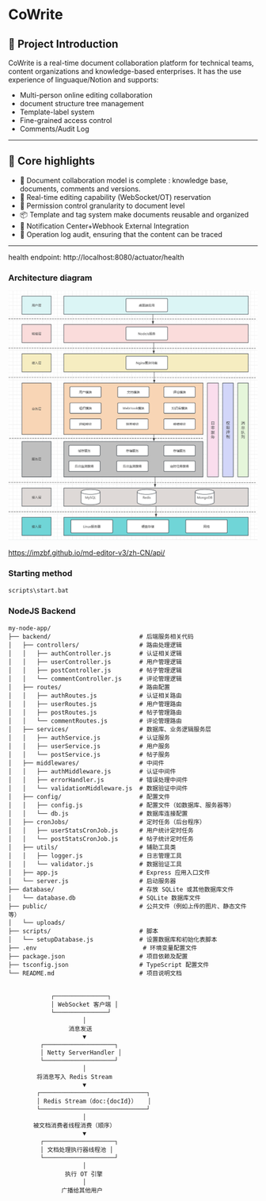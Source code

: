 # CoWrite

## 🚀 Project Introduction

CoWrite is a real-time document collaboration platform for technical teams, content organizations and knowledge-based enterprises. It has the use experience of linguaque/Notion and supports:

- Multi-person online editing collaboration
- document structure tree management
- Template-label system
- Fine-grained access control
- Comments/Audit Log

---

## 🎯 Core highlights

- 🧩 Document collaboration model is complete : knowledge base, documents, comments and versions.
- 🔄 Real-time editing capability (WebSocket/OT) reservation
- 🔐 Permission control granularity to document level
- 📦 Template and tag system make documents reusable and organized
- 🔔 Notification Center+Webhook External Integration
- 📜 Operation log audit, ensuring that the content can be traced

---


health endpoint: http://localhost:8080/actuator/health

### Architecture diagram

![Architecture diagram](.doc/img.png)

https://imzbf.github.io/md-editor-v3/zh-CN/api/
### Starting method
```bash
scripts\start.bat
```




### NodeJS Backend

```
my-node-app/
├── backend/                         # 后端服务相关代码
│   ├── controllers/                 # 路由处理逻辑
│   │   ├── authController.js        # 认证相关逻辑
│   │   ├── userController.js        # 用户管理逻辑
│   │   ├── postController.js        # 帖子管理逻辑
│   │   └── commentController.js     # 评论管理逻辑
│   ├── routes/                      # 路由配置
│   │   ├── authRoutes.js            # 认证相关路由
│   │   ├── userRoutes.js            # 用户管理路由
│   │   ├── postRoutes.js            # 帖子管理路由
│   │   └── commentRoutes.js         # 评论管理路由
│   ├── services/                    # 数据库、业务逻辑服务层
│   │   ├── authService.js           # 认证服务
│   │   ├── userService.js           # 用户服务
│   │   └── postService.js           # 帖子服务
│   ├── middlewares/                 # 中间件
│   │   ├── authMiddleware.js        # 认证中间件
│   │   ├── errorHandler.js          # 错误处理中间件
│   │   └── validationMiddleware.js  # 数据验证中间件
│   ├── config/                      # 配置文件
│   │   ├── config.js                # 配置文件（如数据库、服务器等）
│   │   └── db.js                    # 数据库连接配置
│   ├── cronJobs/                    # 定时任务（后台程序）
│   │   ├── userStatsCronJob.js      # 用户统计定时任务
│   │   └── postStatsCronJob.js      # 帖子统计定时任务
│   ├── utils/                       # 辅助工具类
│   │   ├── logger.js                # 日志管理工具
│   │   └── validator.js             # 数据验证工具
│   ├── app.js                       # Express 应用入口文件
│   └── server.js                    # 启动服务器
├── database/                        # 存放 SQLite 或其他数据库文件
│   └── database.db                  # SQLite 数据库文件
├── public/                          # 公共文件（例如上传的图片、静态文件等）
│   └── uploads/
├── scripts/                         # 脚本
│   └── setupDatabase.js             # 设置数据库和初始化表脚本
├── .env                              # 环境变量配置文件
├── package.json                     # 项目依赖及配置
├── tsconfig.json                    # TypeScript 配置文件
└── README.md                        # 项目说明文档
```

```

            ┌───────────────┐
            │ WebSocket 客户端 │
            └───────────────┘
                     │
                 消息发送
                     ▼
         ┌────────────────────┐
         │ Netty ServerHandler │
         └────────────────────┘
                     │
        将消息写入 Redis Stream
                     ▼
        ┌──────────────────────────────┐
        │ Redis Stream（doc:{docId}）   │
        └──────────────────────────────┘
                     │
       被文档消费者线程消费（顺序）
                     ▼
         ┌────────────────────┐
         │ 文档处理执行器线程池 │
         └────────────────────┘
                     │
                执行 OT 引擎
                     │
               广播给其他用户
```